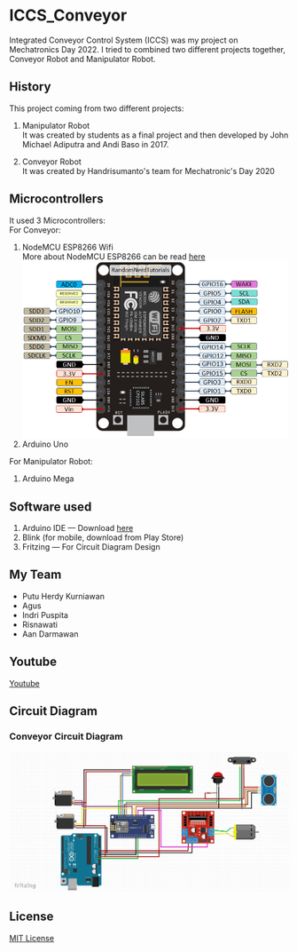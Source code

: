 # ICCS_Conveyor
Integrated Conveyor Control System (ICCS) was my project on Mechatronics Day 2022.
I tried to combined two different projects together, Conveyor Robot and Manipulator Robot.

## History
This project coming from two different projects:
1. Manipulator Robot <br>
It was created by students as a final project and then developed by John Michael Adiputra and Andi Baso in 2017.

2. Conveyor Robot <br>
It was created by Handrisumanto's team for Mechatronic's Day 2020

## Microcontrollers
It used 3 Microcontrollers: <br>
For Conveyor:
1. NodeMCU ESP8266 Wifi <br>
More about NodeMCU ESP8266 can be read [here](https://randomnerdtutorials.com/esp8266-pinout-reference-gpios/)
![NodeMCU ESP8266 GPIO Diagram](https://github.com/vkurpmax/ICCS_Conveyor/blob/main/NodeMCU%20ESP8266/ESP8266-NodeMCU-kit-12-E-pinout-gpio-pin.webp?raw=true)
2. Arduino Uno

For Manipulator Robot:
1. Arduino Mega

## Software used
1. Arduino IDE — Download [here](https://www.arduino.cc/en/software)
2. Blink (for mobile, download from Play Store)
3. Fritzing — For Circuit Diagram Design

## My Team
- Putu Herdy Kurniawan
- Agus
- Indri Puspita
- Risnawati
- Aan Darmawan

## Youtube
[Youtube](https://youtu.be/FnN2X-vGAT0)

## Circuit Diagram
### Conveyor Circuit Diagram
![Conveyor Circuit Diagram](https://github.com/vkurpmax/ICCS_Conveyor/blob/main/Circuit%20Diagram/Conveyor%20Circuit.jpg?raw=true)

## License
[MIT License](LICENSE)